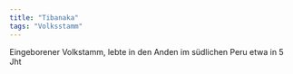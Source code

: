 ```yaml
---
title: "Tibanaka"
tags: "Volksstamm"
---
```

Eingeborener Volkstamm, lebte in den Anden im südlichen Peru etwa in 5 Jht